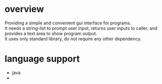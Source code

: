 # overview
Providing a simple and convenient gui interface for programs.   
It needs a string-list to prompt user input, returns user inputs to caller, and provides a text area to show program output.  
It uses only standard library, do not require any other dependency.  
# language support
* java
* 
